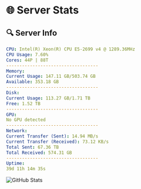 # 🌐 Server Stats
## 🔍 Server Info
```yaml
CPU: Intel(R) Xeon(R) CPU E5-2699 v4 @ 1289.36MHz
CPU Usage: 7.60%
Cores: 44P | 88T
-----------------------------------
Memory:
Current Usage: 147.11 GB/503.74 GB
Available: 353.18 GB
-----------------------------------
Disk:
Current Usage: 113.27 GB/1.71 TB
Free: 1.52 TB
-----------------------------------
GPU:
No GPU detected
-----------------------------------
Network:
Current Transfer (Sent): 14.94 MB/s
Current Transfer (Received): 73.12 KB/s
Total Sent: 67.36 TB
Total Received: 574.31 GB
-----------------------------------
Uptime:
39d 11h 14m 35s
```
![GitHub Stats](https://img.shields.io/badge/Updated-2025-04-16_08:37:24-blue)